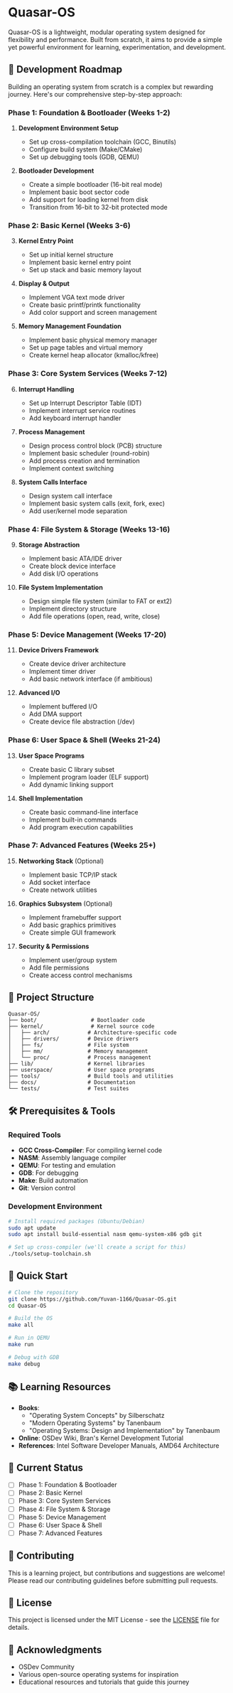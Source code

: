 # Quasar-OS

Quasar-OS is a lightweight, modular operating system designed for flexibility and performance. Built from scratch, it aims to provide a simple yet powerful environment for learning, experimentation, and development.

## 🚀 Development Roadmap

Building an operating system from scratch is a complex but rewarding journey. Here's our comprehensive step-by-step approach:

### Phase 1: Foundation & Bootloader (Weeks 1-2)
1. **Development Environment Setup**
   - Set up cross-compilation toolchain (GCC, Binutils)
   - Configure build system (Make/CMake)
   - Set up debugging tools (GDB, QEMU)

2. **Bootloader Development**
   - Create a simple bootloader (16-bit real mode)
   - Implement basic boot sector code
   - Add support for loading kernel from disk
   - Transition from 16-bit to 32-bit protected mode

### Phase 2: Basic Kernel (Weeks 3-6)
3. **Kernel Entry Point**
   - Set up initial kernel structure
   - Implement basic kernel entry point
   - Set up stack and basic memory layout

4. **Display & Output**
   - Implement VGA text mode driver
   - Create basic printf/printk functionality
   - Add color support and screen management

5. **Memory Management Foundation**
   - Implement basic physical memory manager
   - Set up page tables and virtual memory
   - Create kernel heap allocator (kmalloc/kfree)

### Phase 3: Core System Services (Weeks 7-12)
6. **Interrupt Handling**
   - Set up Interrupt Descriptor Table (IDT)
   - Implement interrupt service routines
   - Add keyboard interrupt handler

7. **Process Management**
   - Design process control block (PCB) structure
   - Implement basic scheduler (round-robin)
   - Add process creation and termination
   - Implement context switching

8. **System Calls Interface**
   - Design system call interface
   - Implement basic system calls (exit, fork, exec)
   - Add user/kernel mode separation

### Phase 4: File System & Storage (Weeks 13-16)
9. **Storage Abstraction**
   - Implement basic ATA/IDE driver
   - Create block device interface
   - Add disk I/O operations

10. **File System Implementation**
    - Design simple file system (similar to FAT or ext2)
    - Implement directory structure
    - Add file operations (open, read, write, close)

### Phase 5: Device Management (Weeks 17-20)
11. **Device Drivers Framework**
    - Create device driver architecture
    - Implement timer driver
    - Add basic network interface (if ambitious)

12. **Advanced I/O**
    - Implement buffered I/O
    - Add DMA support
    - Create device file abstraction (/dev)

### Phase 6: User Space & Shell (Weeks 21-24)
13. **User Space Programs**
    - Create basic C library subset
    - Implement program loader (ELF support)
    - Add dynamic linking support

14. **Shell Implementation**
    - Create basic command-line interface
    - Implement built-in commands
    - Add program execution capabilities

### Phase 7: Advanced Features (Weeks 25+)
15. **Networking Stack** (Optional)
    - Implement basic TCP/IP stack
    - Add socket interface
    - Create network utilities

16. **Graphics Subsystem** (Optional)
    - Implement framebuffer support
    - Add basic graphics primitives
    - Create simple GUI framework

17. **Security & Permissions**
    - Implement user/group system
    - Add file permissions
    - Create access control mechanisms

## 📁 Project Structure
```
Quasar-OS/
├── boot/                 # Bootloader code
├── kernel/               # Kernel source code
│   ├── arch/            # Architecture-specific code
│   ├── drivers/         # Device drivers
│   ├── fs/              # File system
│   ├── mm/              # Memory management
│   └── proc/            # Process management
├── lib/                 # Kernel libraries
├── userspace/           # User space programs
├── tools/               # Build tools and utilities
├── docs/                # Documentation
└── tests/               # Test suites
```

## 🛠️ Prerequisites & Tools

### Required Tools
- **GCC Cross-Compiler**: For compiling kernel code
- **NASM**: Assembly language compiler
- **QEMU**: For testing and emulation
- **GDB**: For debugging
- **Make**: Build automation
- **Git**: Version control

### Development Environment
```bash
# Install required packages (Ubuntu/Debian)
sudo apt update
sudo apt install build-essential nasm qemu-system-x86 gdb git

# Set up cross-compiler (we'll create a script for this)
./tools/setup-toolchain.sh
```

## 🚀 Quick Start

```bash
# Clone the repository
git clone https://github.com/Yuvan-1166/Quasar-OS.git
cd Quasar-OS

# Build the OS
make all

# Run in QEMU
make run

# Debug with GDB
make debug
```

## 📚 Learning Resources
- **Books**: 
  - "Operating System Concepts" by Silberschatz
  - "Modern Operating Systems" by Tanenbaum
  - "Operating Systems: Design and Implementation" by Tanenbaum
- **Online**: OSDev Wiki, Bran's Kernel Development Tutorial
- **References**: Intel Software Developer Manuals, AMD64 Architecture

## 🎯 Current Status
- [ ] Phase 1: Foundation & Bootloader
- [ ] Phase 2: Basic Kernel
- [ ] Phase 3: Core System Services
- [ ] Phase 4: File System & Storage
- [ ] Phase 5: Device Management
- [ ] Phase 6: User Space & Shell
- [ ] Phase 7: Advanced Features

## 🤝 Contributing
This is a learning project, but contributions and suggestions are welcome! Please read our contributing guidelines before submitting pull requests.

## 📄 License
This project is licensed under the MIT License - see the [LICENSE](LICENSE) file for details.

## 🙏 Acknowledgments
- OSDev Community
- Various open-source operating systems for inspiration
- Educational resources and tutorials that guide this journey